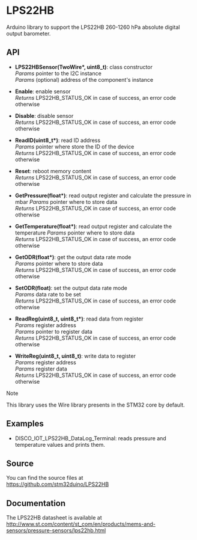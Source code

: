 # LPS22HB

Arduino library to support the LPS22HB 260-1260 hPa absolute digital output barometer.

## API

* **LPS22HBSensor(TwoWire\*, uint8_t)**: class constructor  
_Params_ pointer to the I2C instance  
_Params_ (optional) address of the component's instance  

* **Enable**: enable sensor  
_Returns_ LPS22HB_STATUS_OK in case of success, an error code otherwise  

* **Disable**: disable sensor  
_Returns_ LPS22HB_STATUS_OK in case of success, an error code otherwise  

* **ReadID(uint8_t\*)**: read ID address  
_Params_ pointer where store the ID of the device  
_Returns_ LPS22HB_STATUS_OK in case of success, an error code otherwise  

* **Reset**: reboot memory content  
_Returns_ LPS22HB_STATUS_OK in case of success, an error code otherwise  

* **GetPressure(float\*)**: read output register and calculate the pressure in mbar
_Params_ pointer where to store data  
_Returns_ LPS22HB_STATUS_OK in case of success, an error code otherwise  

* **GetTemperature(float\*)**: read output register and calculate the temperature
_Params_ pointer where to store data  
_Returns_ LPS22HB_STATUS_OK in case of success, an error code otherwise  

* **GetODR(float\*)**: get the output data rate mode  
_Params_ pointer where to store data  
_Returns_ LPS22HB_STATUS_OK in case of success, an error code otherwise  

* **SetODR(float)**: set the output data rate mode  
_Params_ data rate to be set  
_Returns_ LPS22HB_STATUS_OK in case of success, an error code otherwise  

* **ReadReg(uint8_t, uint8_t\*)**: read data from register  
_Params_ register address  
_Params_ pointer to register data  
_Returns_ LPS22HB_STATUS_OK in case of success, an error code otherwise  

* **WriteReg(uint8_t, uint8_t)**: write data to register  
_Params_ register address  
_Params_ register data  
_Returns_ LPS22HB_STATUS_OK in case of success, an error code otherwise  

> [!NOTE]
> This library uses the Wire library presents in the STM32 core by default.

## Examples

* DISCO_IOT_LPS22HB_DataLog_Terminal: reads pressure and temperature values and prints them.

## Source

You can find the source files at  
https://github.com/stm32duino/LPS22HB

## Documentation

The LPS22HB datasheet is available at  
http://www.st.com/content/st_com/en/products/mems-and-sensors/pressure-sensors/lps22hb.html
